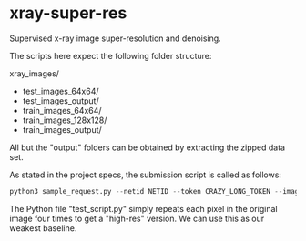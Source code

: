 # xray-super-res
Supervised x-ray image super-resolution and denoising. 

The scripts here expect the following folder structure:

xray_images/
- test_images_64x64/
- test_images_output/
- train_images_64x64/
- train_images_128x128/
- train_images_output/

All but the "output" folders can be obtained by extracting the zipped data set. 

As stated in the project specs, the submission script is called as follows:
```python
python3 sample_request.py --netid NETID --token CRAZY_LONG_TOKEN --image-dir RELATIVE_PATH_TO_IMAGE_DIR_NO_QUOTES --server SERVER_IP
```

The Python file "test_script.py" simply repeats each pixel in the original image four times to get a "high-res" version. We can use this as our weakest baseline. 